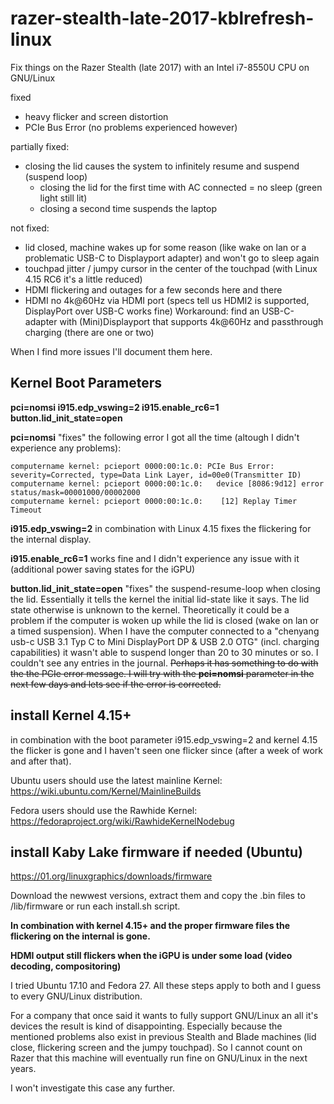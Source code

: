 # razer-stealth-late-2017-kblrefresh-linux
Fix things on the Razer Stealth (late 2017) with an Intel i7-8550U CPU on GNU/Linux

fixed
- heavy flicker and screen distortion
- PCIe Bus Error (no problems experienced however)

partially fixed:
- closing the lid causes the system to infinitely resume and suspend (suspend loop)
  - closing the lid for the first time with AC connected = no sleep (green light still lit)
  - closing a second time suspends the laptop

not fixed:
- lid closed, machine wakes up for some reason (like wake on lan or a problematic USB-C to Displayport adapter) and won't go to sleep again
- touchpad jitter / jumpy cursor in the center of the touchpad (with Linux 4.15 RC6 it's a little reduced)
- HDMI flickering and outages for a few seconds here and there
- HDMI no 4k@60Hz via HDMI port (specs tell us HDMI2 is supported, DisplayPort over USB-C works fine)
  Workaround: find an USB-C-adapter with (Mini)Displayport that supports 4k@60Hz and passthrough charging (there are one or two)
  
When I find more issues I'll document them here.

## Kernel Boot Parameters
**pci=nomsi i915.edp_vswing=2 i915.enable_rc6=1 button.lid_init_state=open**

**pci=nomsi** "fixes" the following error I got all the time (altough I didn't experience any problems):
```
computername kernel: pcieport 0000:00:1c.0: PCIe Bus Error: severity=Corrected, type=Data Link Layer, id=00e0(Transmitter ID)
computername kernel: pcieport 0000:00:1c.0:   device [8086:9d12] error status/mask=00001000/00002000
computername kernel: pcieport 0000:00:1c.0:    [12] Replay Timer Timeout
```

**i915.edp_vswing=2** in combination with Linux 4.15 fixes the flickering for the internal display.

**i915.enable_rc6=1** works fine and I didn't experience any issue with it (additional power saving states for the iGPU)

**button.lid_init_state=open** "fixes" the suspend-resume-loop when closing the lid. Essentially it tells the kernel the initial lid-state like it says. The lid state otherwise is unknown to the kernel. Theoretically it could be a problem if the computer is woken up while the lid is closed (wake on lan or a timed suspension).
When I have the computer connected to a "chenyang usb-c USB 3.1 Typ C to Mini DisplayPort DP & USB 2.0 OTG" (incl. charging capabilities) it wasn't able to suspend longer than 20 to 30 minutes or so. I couldn't see any entries in the journal. ~~Perhaps it has something to do with the the PCIe error message. I will try with the **pci=nomsi** parameter in the next few days and lets see if the error is corrected.~~

## install Kernel 4.15+
in combination with the boot parameter i915.edp_vswing=2 and kernel 4.15 the flicker is gone and I haven't seen one flicker since (after a week of work and after that).

Ubuntu users should use the latest mainline Kernel:
https://wiki.ubuntu.com/Kernel/MainlineBuilds

Fedora users should use the Rawhide Kernel:
https://fedoraproject.org/wiki/RawhideKernelNodebug

## install Kaby Lake firmware if needed (Ubuntu)
https://01.org/linuxgraphics/downloads/firmware

Download the newwest versions, extract them and copy the .bin files to /lib/firmware or run each install.sh script.

**In combination with kernel 4.15+ and the proper firmware files the flickering on the internal is gone.**

**HDMI output still flickers when the iGPU is under some load (video decoding, compositoring)**

I tried Ubuntu 17.10 and Fedora 27. All these steps apply to both and I guess to every GNU/Linux distribution.

For a company that once said it wants to fully support GNU/Linux an all it's devices the result is kind of disappointing. Especially because the mentioned problems also exist in previous Stealth and Blade machines (lid close, flickering screen and the jumpy touchpad). So I cannot count on Razer that this machine will eventually run fine on GNU/Linux in the next years.

I won't investigate this case any further.
